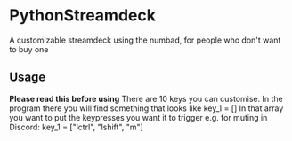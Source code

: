 # PythonStreamdeck
A customizable streamdeck using the numbad, for people who don't want to buy one

## Usage
**Please read this before using**
There are 10 keys you can customise. In the program there you will find something that looks like
key_1 = []
In that array you want to put the keypresses you want it to trigger
e.g. for muting in Discord: key_1 = ["lctrl", "lshift", "m"]
